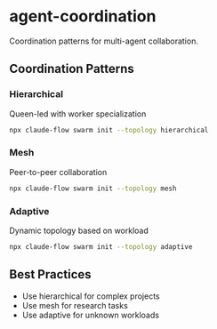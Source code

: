 # agent-coordination

Coordination patterns for multi-agent collaboration.

## Coordination Patterns

### Hierarchical
Queen-led with worker specialization
```bash
npx claude-flow swarm init --topology hierarchical
```

### Mesh
Peer-to-peer collaboration
```bash
npx claude-flow swarm init --topology mesh
```

### Adaptive
Dynamic topology based on workload
```bash
npx claude-flow swarm init --topology adaptive
```

## Best Practices
- Use hierarchical for complex projects
- Use mesh for research tasks
- Use adaptive for unknown workloads
